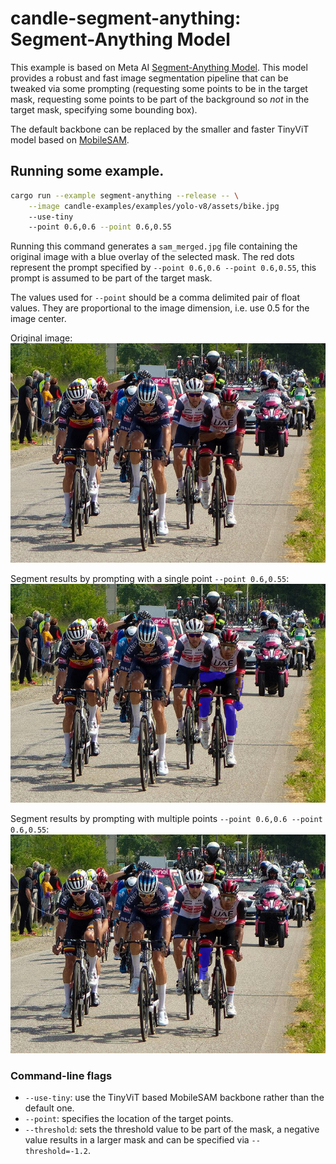# candle-segment-anything: Segment-Anything Model

This example is based on Meta AI [Segment-Anything
Model](https://github.com/facebookresearch/segment-anything). This model
provides a robust and fast image segmentation pipeline that can be tweaked via
some prompting (requesting some points to be in the target mask, requesting some
points to be part of the background so _not_ in the target mask, specifying some
bounding box).

The default backbone can be replaced by the smaller and faster TinyViT model
based on [MobileSAM](https://github.com/ChaoningZhang/MobileSAM).

## Running some example.

```bash
cargo run --example segment-anything --release -- \
    --image candle-examples/examples/yolo-v8/assets/bike.jpg
    --use-tiny
    --point 0.6,0.6 --point 0.6,0.55
```

Running this command generates a `sam_merged.jpg` file containing the original
image with a blue overlay of the selected mask. The red dots represent the prompt
specified by `--point 0.6,0.6 --point 0.6,0.55`, this prompt is assumed to be part
of the target mask.

The values used for `--point` should be a comma delimited pair of float values.
They are proportional to the image dimension, i.e. use 0.5 for the image center.

Original image:
![Leading group, Giro d'Italia 2021](../yolo-v8/assets/bike.jpg)

Segment results by prompting with a single point `--point 0.6,0.55`:
![Leading group, Giro d'Italia 2021](./assets/single_pt_prompt.jpg)

Segment results by prompting with multiple points `--point 0.6,0.6 --point 0.6,0.55`:
![Leading group, Giro d'Italia 2021](./assets/two_pt_prompt.jpg)

### Command-line flags
- `--use-tiny`: use the TinyViT based MobileSAM backbone rather than the default
  one.
- `--point`: specifies the location of the target points.
- `--threshold`: sets the threshold value to be part of the mask, a negative
  value results in a larger mask and can be specified via `--threshold=-1.2`.
